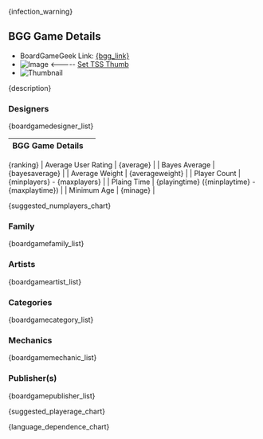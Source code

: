 {infection_warning}

## BGG Game Details

- BoardGameGeek Link: [{bgg_link}]({bgg_link})
- ![Image]({image}) <----- [Set TSS Thumb]({dl_image_url})
- ![Thumbnail]({thumbnail})

{description}

### Designers
{boardgamedesigner_list}

| BGG Game Details | |
|------------------------------:|:--------------------------|
{ranking}
| Average User Rating | {average} |
| Bayes Average | {bayesaverage} |
| Average Weight | {averageweight} |
| Player Count | {minplayers} - {maxplayers} |
| Plaing Time | {playingtime} ({minplaytime} - {maxplaytime}) |
| Minimum Age | {minage} |

{suggested_numplayers_chart}

### Family
{boardgamefamily_list}

### Artists
{boardgameartist_list}

### Categories
{boardgamecategory_list}

### Mechanics
{boardgamemechanic_list}

### Publisher(s)
{boardgamepublisher_list}

{suggested_playerage_chart}

{language_dependence_chart}
